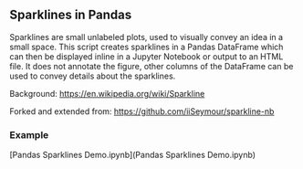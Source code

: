 ## Sparklines in Pandas

Sparklines are small unlabeled plots, used to visually convey an idea in a small space.  This script creates sparklines in a Pandas DataFrame which can then be displayed inline in a Jupyter Notebook or output to an HTML file.  It does not annotate the figure, other columns of the DataFrame can be used to convey details about the sparklines.

Background:
https://en.wikipedia.org/wiki/Sparkline

Forked and extended from:
https://github.com/iiSeymour/sparkline-nb

### Example

[Pandas Sparklines Demo.ipynb](Pandas Sparklines Demo.ipynb)
